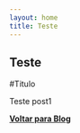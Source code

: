 ```yaml
---
layout: home
title: Teste
---
```


<div class="col-lg-12 text-center">
	<h2 class="section-heading text-uppercase">Teste</h2>
</div>

#Titulo

Teste post1

<div class="col-lg-12 text-center">
	<a href="https://jessesrodrigues.github.io/blog"><b>Voltar para Blog</b></a>
</div>

